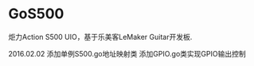 # GoS500
炬力Action S500 UIO，基于乐美客LeMaker Guitar开发板.

2016.02.02
  添加单例S500.go地址映射类
  添加GPIO.go类实现GPIO输出控制
